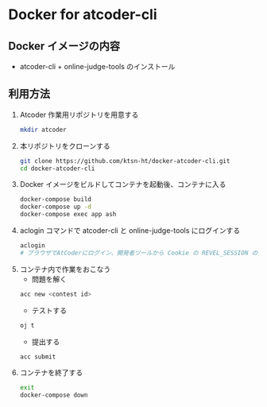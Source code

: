 # Docker for atcoder-cli

## Docker イメージの内容
- atcoder-cli + online-judge-tools のインストール

## 利用方法
1. Atcoder 作業用リポジトリを用意する
    ```bash
    mkdir atcoder
    ```
1. 本リポジトリをクローンする
    ```bash
    git clone https://github.com/ktsn-ht/docker-atcoder-cli.git
    cd docker-atcoder-cli
    ```
1. Docker イメージをビルドしてコンテナを起動後、コンテナに入る
    ```bash
    docker-compose build
    docker-compose up -d
    docker-compose exec app ash
    ```
1. aclogin コマンドで atcoder-cli と online-judge-tools にログインする
    ```bash
    aclogin
    # ブラウザでAtCoderにログイン、開発者ツールから Cookie の REVEL_SESSION の値をコピペ
    ```
1. コンテナ内で作業をおこなう
    - 問題を解く
    ```bash
    acc new <contest id>
    ```
    - テストする
    ```bash
    oj t
    ```
    - 提出する
    ```bash
    acc submit
    ```
1.  コンテナを終了する
    ```bash
    exit
    docker-compose down
    ```
